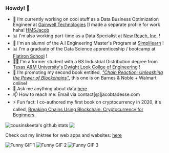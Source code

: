 ### Howdy! 👋

- 🔭 I’m currently working on cool stuff as a Data Business Optimization Engineer at [Gainwell Technologies](https://gainwelltechnologies.com) [I made a separate profile for work haha! [HMSJacob](https://github.com/HMSJacob)
- 📊 I'm also working part-time as a Data Specialist at [New Reach, Inc.](https://newreach.org) ! 
- 🤖 I'm an alumni of the A.I Engineering Master's Program at [Simplilearn](https://www.simplilearn.com/) !
- 📊 I'm a graduate of the Data Science apprenticeship / bootcamp at [Flatiron School](https://flatironschool.com/) !
- 👍🏾 I'm a former student with a BS Industrial Distribution degree from [Texas A&M University's Dwight Look Collge of Engineering]() !  
- 🌱 I’m promoting my second book entitled, [*"Chain Reaction: Unleashing the Power of Blockchains"*](https://www.barnesandnoble.com/w/chain-reaction-robert-bazile/1144091467), this one is on Barnes & Noble + Walmart online!
- 💬 Ask me anything about data [here](https://github.com/cousinskeeta/cousinskeeta/issues)
- 📫 How to reach me: Email via contact[@]jacobtadesse.com
- ⚡ Fun fact: I co-authored my first book on cryptocurrency in 2020, it's called, [Breaking Chains Using Blockchain: Cryptocurrency for Beginners](https://bcubc.life/?add-to-cart=18). 


<img align="center" src="https://github-readme-stats.vercel.app/api?username=cousinskeeta&show_icons=true&include_all_commits=true&theme=radical" alt="cousinskeeta's github stats" />

<img align="center" src="https://github-readme-stats.vercel.app/api/top-langs/?username=cousinskeeta&layout=compact&theme=radical" />

Check out my linktree for web apps and websites:
[here](https://linktr.ee/jacobtadesse)

![Funny GIF 1](https://media.giphy.com/media/G1ifnX4d5tYFACktp9/giphy.gif)
![Funny GIF 2](https://media.giphy.com/media/GbH8vRmrNHdVZhouBt/giphy.gif)
![Funny GIF 3](https://media.giphy.com/media/xT9C25UNTwfZuk85WP/giphy.gif)

